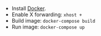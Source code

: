 - Install [Docker](http://www.docker.com).
- Enable X forwarding: `xhost +`
- Build image: `docker-compose build`
- Run image: `docker-compose up`
